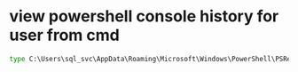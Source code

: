 # view powershell console history for user from cmd

```cmd
type C:\Users\sql_svc\AppData\Roaming\Microsoft\Windows\PowerShell\PSReadline\ConsoleHost_history.txt
```
